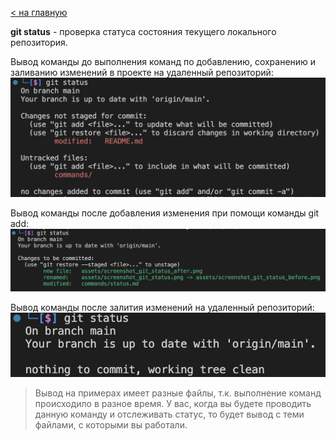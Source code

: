 [< на главную](../README.md)

**git status** - проверка статуса состояния текущего локального репозитория. 

Вывод команды до выполнения команд по добавлению, сохранению и заливанию изменений в проекте на удаленный репозиторий:
![screenshot git status before push](../assets/screenshot_git_status_before.png)

Вывод команды после добавления изменения при помощи команды git add:
![screenshot git status after add](../assets/screenshot_git_status_after_add.png)

Вывод команды после залития изменений на удаленный репозиторий:
![screenshot git status after push](../assets/screenshot_git_status_after_push.png)

> Вывод на примерах имеет разные файлы, т.к. выполнение команд происходило в разное время. У вас, когда вы будете проводить данную команду и отслеживать статус, то будет вывод с теми файлами, с которыми вы работали.
